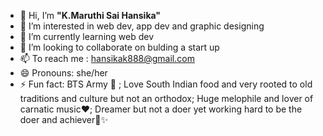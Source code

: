 - 👋 Hi, I’m **"K.Maruthi Sai Hansika"**
- 👀 I’m interested in web dev, app dev and graphic designing
- 🌱 I’m currently learning web dev 
- 💞️ I’m looking to collaborate on bulding a start up 
- 📫 To reach me : hansikak888@gmail.com
- 😄 Pronouns: she/her
- ⚡ Fun fact: BTS Army 💜 ; Love South Indian food and very rooted to old traditions and culture but not an orthodox; Huge melophile and lover of carnatic music❤️; Dreamer but not a doer yet working hard to be the doer and achiever💫✨️ 

<!---
KMSHansika/KMSHansika is a ✨ special ✨ repository because its `README.md` (this file) appears on your GitHub profile.
You can click the Preview link to take a look at your changes.
--->
